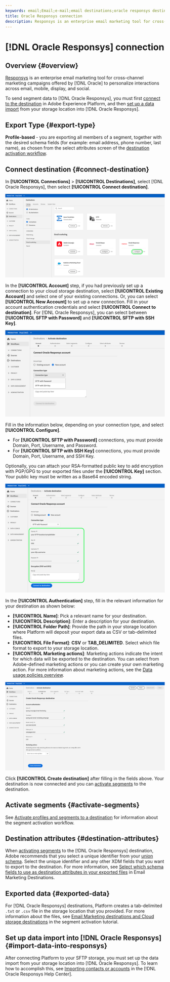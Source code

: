 ```yaml
---
keywords: email;Email;e-mail;email destinations;oracle responsys destination
title: Oracle Responsys connection
description: Responsys is an enterprise email marketing tool for cross-channel marketing campaigns offered by Oracle to personalize interactions across email, mobile, display, and social.
---
```


# [!DNL Oracle Responsys] connection

## Overview {#overview}

[Responsys](https://www.oracle.com/cx/marketing/campaign-management/) is an enterprise email marketing tool for cross-channel marketing campaigns offered by [!DNL Oracle] to personalize interactions across email, mobile, display, and social.

To send segment data to [!DNL Oracle Responsys], you must first [connect to the destination](#connect-destination) in Adobe Experience Platform, and then [set up a data import](#import-data-into-responsys) from your storage location into [!DNL Oracle Responsys].

## Export Type {#export-type}

**Profile-based** - you are exporting all members of a segment, together with the desired schema fields (for example: email address, phone number, last name), as chosen from the select attributes screen of the [destination activation workflow](../../ui/activate-destinations.md#select-attributes).

## Connect destination {#connect-destination}

In **[!UICONTROL Connections]** > **[!UICONTROL Destinations]**, select [!DNL Oracle Responsys], then select **[!UICONTROL Connect destination]**.

![Connect to Responsys](../../assets/catalog/email-marketing/oracle-responsys/catalog.png)

In the **[!UICONTROL Account]** step, if you had previously set up a connection to your cloud storage destination, select **[!UICONTROL Existing Account]** and select one of your existing connections. Or, you can select **[!UICONTROL New Account]** to set up a new connection. Fill in your account authentication credentials and select **[!UICONTROL Connect to destination]**. For [!DNL Oracle Responsys], you can select between **[!UICONTROL SFTP with Password]** and **[!UICONTROL SFTP with SSH Key]**.

![Connect Responsys account](../../assets/catalog/email-marketing/oracle-responsys/connection-type.png)

Fill in the information below, depending on your connection type, and select **[!UICONTROL Configure]**.

- For **[!UICONTROL SFTP with Password]** connections, you must provide Domain, Port, Username, and Password.
- For **[!UICONTROL SFTP with SSH Key]** connections, you must provide Domain, Port, Username, and SSH Key.

Optionally, you can attach your RSA-formatted public key to add encryption with PGP/GPG to your exported files under the **[!UICONTROL Key]** section. Your public key must be written as a Base64 encoded string.

![Fill in Responsys information](../../assets/catalog/email-marketing/oracle-responsys/account-info.png)

In the **[!UICONTROL Authentication]** step, fill in the relevant information for your destination as shown below:
- **[!UICONTROL Name]**: Pick a relevant name for your destination.
- **[!UICONTROL Description]**: Enter a description for your destination.
- **[!UICONTROL Folder Path]**: Provide the path in your storage location where Platform will deposit your export data as CSV or tab-delimited files.
- **[!UICONTROL File Format]**: **CSV** or **TAB_DELIMITED**. Select which file format to export to your storage location.
- **[!UICONTROL Marketing actions]**: Marketing actions indicate the intent for which data will be exported to the destination. You can select from Adobe-defined marketing actions or you can create your own marketing action. For more information about marketing actions, see the [Data usage policies overview](../../../data-governance/policies/overview.md).

<!--

Commenting out Amazon S3 bucket part for now until support is clarified

- **[!UICONTROL Bucket name]**: Your Amazon S3 bucket, where Platform will deposit the data export. Your input must be between 3 and 63 characters long. Must begin and end with a letter or number. Must contain only lowercase letters, numbers, or hyphens ( - ). Must not be formatted as an IP address (for example, 192.100.1.1).

-->

![Responsys basic information](../../assets/catalog/email-marketing/oracle-responsys/basic-information.png)

Click **[!UICONTROL Create destination]** after filling in the fields above. Your destination is now connected and you can [activate segments](../../ui/activate-destinations.md) to the destination.

## Activate segments {#activate-segments}

See [Activate profiles and segments to a destination](../../ui/activate-destinations.md) for information about the segment activation workflow.

## Destination attributes {#destination-attributes}

When [activating segments](../../ui/activate-destinations.md) to the [!DNL Oracle Responsys] destination, Adobe recommends that you select a unique identifier from your [union schema](../../../profile/home.md#profile-fragments-and-union-schemas). Select the unique identifier and any other XDM fields that you want to export to the destination. For more information, see [Select which schema fields to use as destination attributes in your exported files](./overview.md#destination-attributes) in Email Marketing Destinations.

## Exported data {#exported-data}

For [!DNL Oracle Responsys] destinations, Platform creates a tab-delimited `.txt` or `.csv` file in the storage location that you provided. For more information about the files, see [Email Marketing destinations and Cloud storage destinations](../../ui/activate-destinations.md#esp-and-cloud-storage) in the segment activation tutorial. 

## Set up data import into [!DNL Oracle Responsys] {#import-data-into-responsys}

After connecting Platform to your SFTP storage, you must set up the data import from your storage location into [!DNL Oracle Responsys]. To learn how to accomplish this, see [Importing contacts or accounts](https://docs.oracle.com/cloud/latest/marketingcs_gs/OMCEA/Connect_WizardUpload.htm) in the [!DNL Oracle Responsys Help Center].